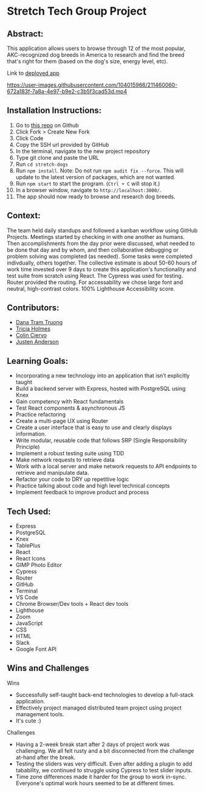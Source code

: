 # Stretch Tech Group Project
## Abstract:
This application allows users to browse through 12 of the most popular, AKC-recognized dog breeds in America to research and find the breed that's right for them (based on the dog's size, energy level, etc). 

Link to [deployed app](https://pawfect-match.vercel.app/)

https://user-images.githubusercontent.com/104015966/211460060-672a183f-7a8a-4e97-b9e2-c3b5f3cad53d.mp4

## Installation Instructions:
1. Go to [this repo](https://github.com/Mrcolin99/stretch-dogs) on Github
2. Click Fork > Create New Fork
3. Click Code
4. Copy the SSH url provided by GitHub
5. In the terminal, navigate to the new project repository
6. Type git clone and paste the URL
7. Run `cd stretch-dogs`
8. Run `npm install`. Note: Do not run `npm audit fix --force`. This will update to the latest version of packages, which are not wanted. 
9. Run `npm start` to start the program. (`Ctrl + C` will stop it.)
10. In a browser window, navigate to `http://localhost:3000/`.
11. The app should now ready to browse and research dog breeds.  

## Context:
The team held daily standups and followed a kanban workflow using GitHub Projects. Meetings started by checking in with one another as humans. Then accomplishments from the day prior were discussed, what needed to be done that day and by whom, and then collaborative debugging or problem solving was completed (as needed). Some tasks were completed indivdually, others together. The collective estimate is about 50-60 hours of work time invested over 9 days to create this application's functionality and test suite from scratch using React. The Cypress was used for testing. Router provided the routing.
For accessability we chose large font and neutral, high-contrast colors. 100% Lighthouse Accessibility score.

## Contributors:
- [Dana Tram Truong](https://github.com/tramtram1130)
- [Tricia Holmes](https://github.com/tricia-holmes)
- [Colin Ciervo](https://github.com/Mrcolin99)
- [Justen Anderson](https://github.com/justenanderson-commits)

## Learning Goals:
- Incorporating a new technology into an application that isn’t explicitly taught
- Build a backend server with Express, hosted with PostgreSQL using Knex
- Gain competency with React fundamentals
- Test React components & asynchronous JS
- Practice refactoring
- Create a multi-page UX using Router
- Create a user interface that is easy to use and clearly displays information.
- Write modular, reusable code that follows SRP (Single Responsibility Principle)
- Implement a robust testing suite using TDD
- Make network requests to retrieve data
- Work with a local server and make network requests to API endpoints to retrieve and manipulate data.
- Refactor your code to DRY up repetitive logic
- Practice talking about code and high level technical concepts
- Implement feedback to improve product and process

## Tech Used:
- Express
- PostgreSQL
- Knex
- TablePlus
- React
- React Icons
- GIMP Photo Editor
- Cypress
- Router
- GitHub
- Terminal
- VS Code
- Chrome Browser/Dev tools + React dev tools
- Lighthouse
- Zoom
- JavaScript
- CSS
- HTML
- Slack
- Google Font API

## Wins and Challenges
Wins
- Successfully self-taught back-end technologies to develop a full-stack application.
- Effectively project managed distributed team project using project management tools.
- It's cute :)

Challenges
- Having a 2-week break start after 2 days of project work was challenging. We all felt rusty and a bit disconnected from the challenge at-hand after the break.
- Testing the sliders was very difficult. Even after adding a plugin to add tabability, we continued to struggle using Cypress to test slider inputs.
- Time zone differences made it harder for the group to work in-sync. Everyone's optimal work hours seemed to be at different times. 

